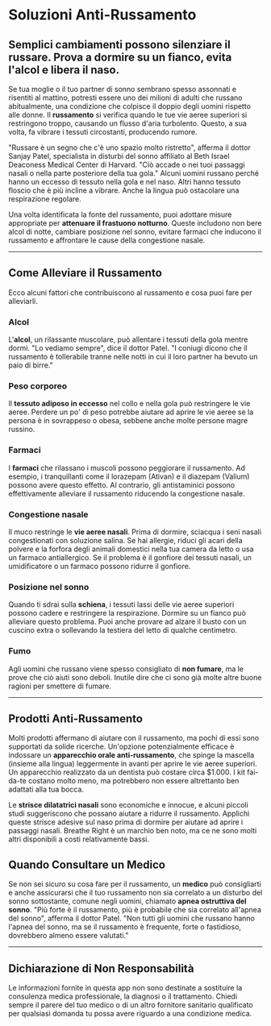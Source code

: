 # Soluzioni Anti-Russamento

## Semplici cambiamenti possono silenziare il russare. Prova a dormire su un fianco, evita l'alcol e libera il naso.

Se tua moglie o il tuo partner di sonno sembrano spesso assonnati e risentiti al mattino, potresti essere uno dei milioni di adulti che russano abitualmente, una condizione che colpisce il doppio degli uomini rispetto alle donne. Il **russamento** si verifica quando le tue vie aeree superiori si restringono troppo, causando un flusso d'aria turbolento. Questo, a sua volta, fa vibrare i tessuti circostanti, producendo rumore.

"Russare è un segno che c'è uno spazio molto ristretto", afferma il dottor Sanjay Patel, specialista in disturbi del sonno affiliato al Beth Israel Deaconess Medical Center di Harvard. "Ciò accade o nei tuoi passaggi nasali o nella parte posteriore della tua gola." Alcuni uomini russano perché hanno un eccesso di tessuto nella gola e nel naso. Altri hanno tessuto floscio che è più incline a vibrare. Anche la lingua può ostacolare una respirazione regolare.

Una volta identificata la fonte del russamento, puoi adottare misure appropriate per **attenuare il frastuono notturno**. Queste includono non bere alcol di notte, cambiare posizione nel sonno, evitare farmaci che inducono il russamento e affrontare le cause della congestione nasale.

---

## Come Alleviare il Russamento

Ecco alcuni fattori che contribuiscono al russamento e cosa puoi fare per alleviarli.

### Alcol
L'**alcol**, un rilassante muscolare, può allentare i tessuti della gola mentre dormi. "Lo vediamo sempre", dice il dottor Patel. "I coniugi dicono che il russamento è tollerabile tranne nelle notti in cui il loro partner ha bevuto un paio di birre."

### Peso corporeo
Il **tessuto adiposo in eccesso** nel collo e nella gola può restringere le vie aeree. Perdere un po' di peso potrebbe aiutare ad aprire le vie aeree se la persona è in sovrappeso o obesa, sebbene anche molte persone magre russino.

### Farmaci
I **farmaci** che rilassano i muscoli possono peggiorare il russamento. Ad esempio, i tranquillanti come il lorazepam (Ativan) e il diazepam (Valium) possono avere questo effetto. Al contrario, gli antistaminici possono effettivamente alleviare il russamento riducendo la congestione nasale.

### Congestione nasale
Il muco restringe le **vie aeree nasali**. Prima di dormire, sciacqua i seni nasali congestionati con soluzione salina. Se hai allergie, riduci gli acari della polvere e la forfora degli animali domestici nella tua camera da letto o usa un farmaco antiallergico. Se il problema è il gonfiore dei tessuti nasali, un umidificatore o un farmaco possono ridurre il gonfiore.

### Posizione nel sonno
Quando ti sdrai sulla **schiena**, i tessuti lassi delle vie aeree superiori possono cadere e restringere la respirazione. Dormire su un fianco può alleviare questo problema. Puoi anche provare ad alzare il busto con un cuscino extra o sollevando la testiera del letto di qualche centimetro.

### Fumo
Agli uomini che russano viene spesso consigliato di **non fumare**, ma le prove che ciò aiuti sono deboli. Inutile dire che ci sono già molte altre buone ragioni per smettere di fumare.

---

## Prodotti Anti-Russamento

Molti prodotti affermano di aiutare con il russamento, ma pochi di essi sono supportati da solide ricerche. Un'opzione potenzialmente efficace è indossare un **apparecchio orale anti-russamento**, che spinge la mascella (insieme alla lingua) leggermente in avanti per aprire le vie aeree superiori. Un apparecchio realizzato da un dentista può costare circa $1.000. I kit fai-da-te costano molto meno, ma potrebbero non essere altrettanto ben adattati alla tua bocca.

Le **strisce dilatatrici nasali** sono economiche e innocue, e alcuni piccoli studi suggeriscono che possano aiutare a ridurre il russamento. Applichi queste strisce adesive sul naso prima di dormire per aiutare ad aprire i passaggi nasali. Breathe Right è un marchio ben noto, ma ce ne sono molti altri disponibili a costi relativamente bassi.

## Quando Consultare un Medico

Se non sei sicuro su cosa fare per il russamento, un **medico** può consigliarti e anche assicurarsi che il tuo russamento non sia correlato a un disturbo del sonno sottostante, comune negli uomini, chiamato **apnea ostruttiva del sonno**. "Più forte è il russamento, più è probabile che sia correlato all'apnea del sonno", afferma il dottor Patel. "Non tutti gli uomini che russano hanno l'apnea del sonno, ma se il russamento è frequente, forte o fastidioso, dovrebbero almeno essere valutati."

---

## Dichiarazione di Non Responsabilità
Le informazioni fornite in questa app non sono destinate a sostituire la consulenza medica professionale, la diagnosi o il trattamento. Chiedi sempre il parere del tuo medico o di un altro fornitore sanitario qualificato per qualsiasi domanda tu possa avere riguardo a una condizione medica.